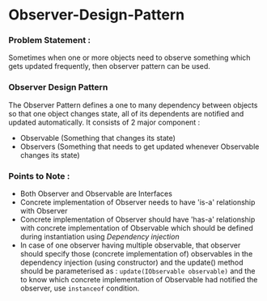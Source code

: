 # Observer-Design-Pattern

### Problem Statement :
Sometimes when one or more objects need to observe something which gets updated frequently, then observer pattern can be used.

### Observer Design Pattern
The Observer Pattern defines a one to many dependency between objects so that one object changes state, all of its dependents are notified and updated automatically.
It consists of 2 major component : 
- Observable (Something that changes its state)
- Observers (Something that needs to get updated whenever Observable changes its state)

### Points to Note : 
- Both Observer and Observable are Interfaces
- Concrete implementation of Observer needs to have 'is-a' relationship with Observer
- Concrete implementation of Observer should have 'has-a' relationship with concrete implementation of Observable which should be defined during instantiation using *Dependency injection*
- In case of one observer having multiple observable, that observer should specify those (concrete implementation of) observables in the dependency injection (using constructor) and the update() method should be parameterised as : `update(IObservable observable)` and the to know which concrete implementation of Observable had notified the observer, use `instanceof` condition.
